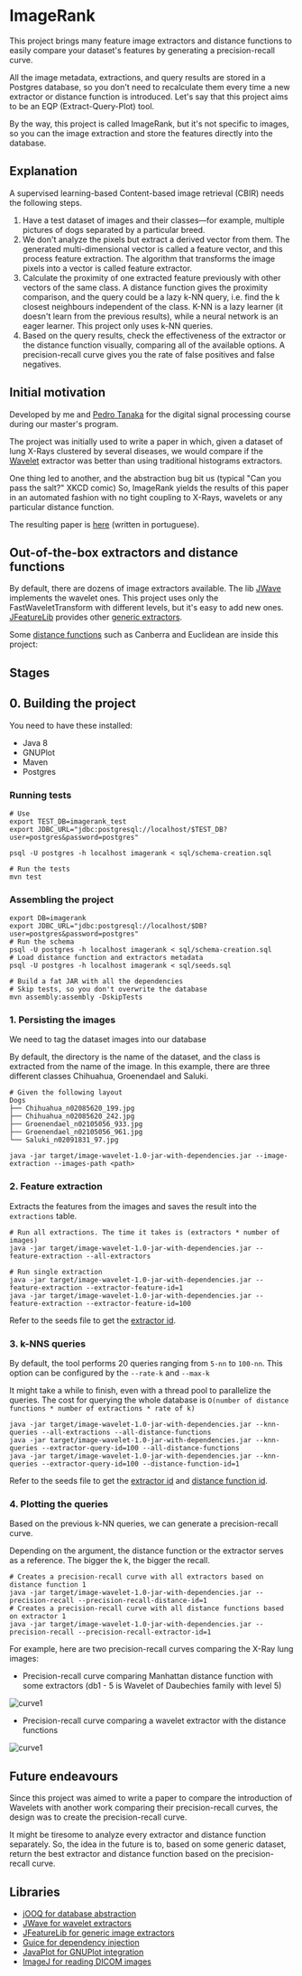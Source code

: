 # ImageRank

This project brings many feature image extractors and distance functions to easily compare your dataset's features by generating a precision-recall curve.

All the image metadata, extractions, and query results are stored in a Postgres database, so you don't need to recalculate them every time a new extractor or distance function is introduced.
Let's say that this project aims to be an EQP (Extract-Query-Plot) tool.

By the way, this project is called ImageRank, but it's not specific to images, so you can the image extraction and store the features directly into the database.

## Explanation
A supervised learning-based Content-based image retrieval (CBIR) needs the following steps.

1. Have a test dataset of images and their classes—for example, multiple pictures of dogs separated by a particular breed.
2. We don't analyze the pixels but extract a derived vector from them.
The generated multi-dimensional vector is called a feature vector, and this process feature extraction.
The algorithm that transforms the image pixels into a vector is called feature extractor.
3. Calculate the proximity of one extracted feature previously with other vectors of the same class.
A distance function gives the proximity comparison, and the query could be a lazy k-NN query, i.e. find the k closest neighbours independent of the class. K-NN is a lazy learner (it doesn't learn from the previous results), while a neural network is an eager learner. This project only uses k-NN queries.
4. Based on the query results, check the effectiveness of the extractor or the distance function visually, comparing all of the available options. 
A precision-recall curve gives you the rate of false positives and false negatives.

## Initial motivation
Developed by me and [Pedro Tanaka](https://github.com/pedro-stanaka) for the digital signal processing course during our master's program.

The project was initially used to write a paper in which, given a dataset of lung X-Rays clustered by several diseases, we would compare if the [Wavelet](https://en.wikipedia.org/wiki/Wavelet) extractor was better than using traditional histograms extractors.

One thing led to another, and the abstraction bug bit us (typical "Can you pass the salt?" XKCD comic)
So, ImageRank yields the results of this paper in an automated fashion with no tight coupling to X-Rays, wavelets or any particular distance function.

The resulting paper is [here](./res/paper.pdf) (written in portuguese).
        
## Out-of-the-box extractors and distance functions
By default, there are dozens of image extractors available.
The lib [JWave](https://github.com/graetz23/JWave) implements the wavelet ones.
This project uses only the FastWaveletTransform with different levels, but it's easy to add new ones.
[JFeatureLib](https://github.com/locked-fg/JFeatureLib) provides other [generic extractors](https://github.com/locked-fg/JFeatureLib/tree/888d0d9f36381624cef28165bf19c0af022a10d1/src/main/java/de/lmu/ifi/dbs/jfeaturelib/features).

Some [distance functions](https://github.com/gjhenrique/ImageRank/tree/master/src/main/java/br/uel/mdd/metric/) such as Canberra and Euclidean are inside this project:

## Stages

## 0. Building the project
You need to have these installed:
- Java 8
- GNUPlot
- Maven
- Postgres

### Running tests
``` shell
# Use
export TEST_DB=imagerank_test
export JDBC_URL="jdbc:postgresql://localhost/$TEST_DB?user=postgres&password=postgres"

psql -U postgres -h localhost imagerank < sql/schema-creation.sql

# Run the tests
mvn test
```

### Assembling the project

``` shell
export DB=imagerank
export JDBC_URL="jdbc:postgresql://localhost/$DB?user=postgres&password=postgres"
# Run the schema
psql -U postgres -h localhost imagerank < sql/schema-creation.sql
# Load distance function and extractors metadata
psql -U postgres -h localhost imagerank < sql/seeds.sql

# Build a fat JAR with all the dependencies
# Skip tests, so you don't overwrite the database
mvn assembly:assembly -DskipTests
```

### 1. Persisting the images
We need to tag the dataset images into our database

By default, the directory is the name of the dataset, and the class is extracted from the name of the image.
In this example, there are three different classes Chihuahua, Groenendael and Saluki.

``` 
# Given the following layout
Dogs
├── Chihuahua_n02085620_199.jpg
├── Chihuahua_n02085620_242.jpg
├── Groenendael_n02105056_933.jpg
├── Groenendael_n02105056_961.jpg
└── Saluki_n02091831_97.jpg

java -jar target/image-wavelet-1.0-jar-with-dependencies.jar --image-extraction --images-path <path>
```
       
### 2. Feature extraction
Extracts the features from the images and saves the result into the `extractions` table.

``` shell
# Run all extractions. The time it takes is (extractors * number of images)
java -jar target/image-wavelet-1.0-jar-with-dependencies.jar --feature-extraction --all-extractors

# Run single extraction
java -jar target/image-wavelet-1.0-jar-with-dependencies.jar --feature-extraction --extractor-feature-id=1
java -jar target/image-wavelet-1.0-jar-with-dependencies.jar --feature-extraction --extractor-feature-id=100
```

Refer to the seeds file to get the [extractor id](https://github.com/gjhenrique/ImageRank/blob/3efaa5c2535a530fefbfca6636edc042ed53ee89/sql/seeds.sql#L2).

### 3. k-NNS queries
By default, the tool performs 20 queries ranging from `5-nn` to `100-nn`. This option can be configured by the `--rate-k` and `--max-k`

It might take a while to finish, even with a thread pool to parallelize the queries.
The cost for querying the whole database is `O(number of distance functions * number of extractions * rate of k)`

``` shell
java -jar target/image-wavelet-1.0-jar-with-dependencies.jar --knn-queries --all-extractions --all-distance-functions
java -jar target/image-wavelet-1.0-jar-with-dependencies.jar --knn-queries --extractor-query-id=100 --all-distance-functions
java -jar target/image-wavelet-1.0-jar-with-dependencies.jar --knn-queries --extractor-query-id=100 --distance-function-id=1
```

Refer to the seeds file to get the [extractor id](https://github.com/gjhenrique/ImageRank/blob/3efaa5c2535a530fefbfca6636edc042ed53ee89/sql/seeds.sql#L2) and [distance function id](https://github.com/gjhenrique/ImageRank/blob/3efaa5c2535a530fefbfca6636edc042ed53ee89/sql/seeds.sql#L40).

### 4. Plotting the queries

Based on the previous k-NN queries, we can generate a precision-recall curve.

Depending on the argument, the distance function or the extractor serves as a reference.
The bigger the k, the bigger the recall.

``` shell
# Creates a precision-recall curve with all extractors based on distance function 1
java -jar target/image-wavelet-1.0-jar-with-dependencies.jar --precision-recall --precision-recall-distance-id=1
# Creates a precision-recall curve with all distance functions based on extractor 1
java -jar target/image-wavelet-1.0-jar-with-dependencies.jar --precision-recall --precision-recall-extractor-id=1
```

For example, here are two precision-recall curves comparing the X-Ray lung images:

- Precision-recall curve comparing Manhattan distance function with some extractors (db1 - 5 is Wavelet of Daubechies family with level 5)

![curve1](./res/curve-1.png)

- Precision-recall curve comparing a wavelet extractor with the distance functions

![curve1](./res/curve-2.png)

## Future endeavours
Since this project was aimed to write a paper to compare the introduction of Wavelets with another work comparing their precision-recall curves, the design was to create the precision-recall curve.

It might be tiresome to analyze every extractor and distance function separately.
So, the idea in the future is to, based on some generic dataset, return the best extractor and distance function based on the precision-recall curve.


## Libraries
* [jOOQ for database abstraction](http://www.jooq.org)
* [JWave for wavelet extractors](https://github.com/pedro-stanaka/JWave)
* [JFeatureLib for generic image extractors](https://github.com/pedro-stanaka/JWave)
* [Guice for dependency injection](https://github.com/google/guice)
* [JavaPlot for GNUPlot integration](http://javaplot.panayotis.com/)
* [ImageJ for reading DICOM images](https://imagej.net/)
